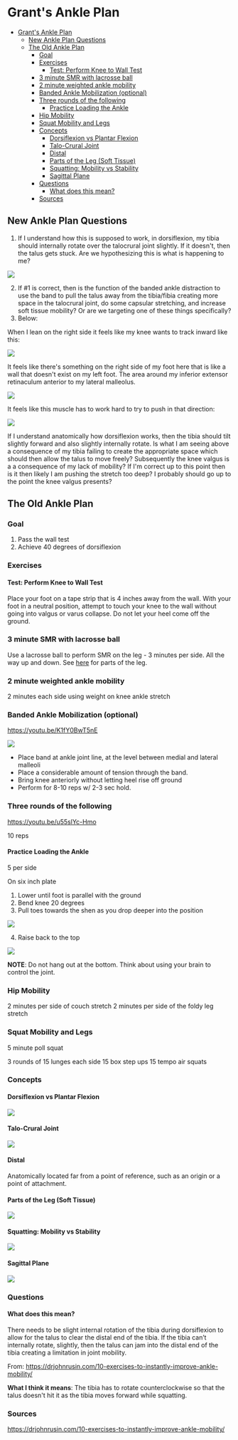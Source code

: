 # Grant's Ankle Plan

- [Grant's Ankle Plan](#grants-ankle-plan)
  - [New Ankle Plan Questions](#new-ankle-plan-questions)
  - [The Old Ankle Plan](#the-old-ankle-plan)
    - [Goal](#goal)
    - [Exercises](#exercises)
      - [Test: Perform Knee to Wall Test](#test-perform-knee-to-wall-test)
    - [3 minute SMR with lacrosse ball](#3-minute-smr-with-lacrosse-ball)
    - [2 minute weighted ankle mobility](#2-minute-weighted-ankle-mobility)
    - [Banded Ankle Mobilization (optional)](#banded-ankle-mobilization-optional)
    - [Three rounds of the following](#three-rounds-of-the-following)
      - [Practice Loading the Ankle](#practice-loading-the-ankle)
    - [Hip Mobility](#hip-mobility)
    - [Squat Mobility and Legs](#squat-mobility-and-legs)
    - [Concepts](#concepts)
      - [Dorsiflexion vs Plantar Flexion](#dorsiflexion-vs-plantar-flexion)
      - [Talo-Crural Joint](#talo-crural-joint)
      - [Distal](#distal)
      - [Parts of the Leg (Soft Tissue)](#parts-of-the-leg-soft-tissue)
      - [Squatting: Mobility vs Stability](#squatting-mobility-vs-stability)
      - [Sagittal Plane](#sagittal-plane)
    - [Questions](#questions)
      - [What does this mean?](#what-does-this-mean)
    - [Sources](#sources)

## New Ankle Plan Questions

1. If I understand how this is supposed to work, in dorsiflexion, my tibia should internally rotate over the talocrural joint slightly. If it doesn't, then the talus gets stuck. Are we hypothesizing this is what is happening to me?

![](images/2022-04-01-18-01-51.png)

2. If #1 is correct, then is the function of the banded ankle distraction to use the band to pull the talus away from the tibia/fibia creating more space in the talocrural joint, do some capsular stretching, and increase soft tissue mobility? Or are we targeting one of these things specifically?
3. Below:

When I lean on the right side it feels like my knee wants to track inward like this:

![](images/2023-08-01-23-21-05.png)

It feels like there's something on the right side of my foot here that is like a wall that doesn't exist on my left foot. The area around my inferior extensor retinaculum anterior to my lateral malleolus.

![](images/2023-08-01-23-26-12.png)

It feels like this muscle has to work hard to try to push in that direction:

![](images/2023-08-01-23-27-11.png)

If I understand anatomically how dorsiflexion works, then the tibia should tilt slightly forward and also slightly internally rotate. Is what I am seeing above a consequence of my tibia failing to create the appropriate space which should then allow the talus to move freely? Subsequently the knee valgus is a a consequence of my lack of mobility? If I'm correct up to this point then is it then likely I am pushing the stretch too deep? I probably should go up to the point the knee valgus presents?

## The Old Ankle Plan

### Goal

1. Pass the wall test
2. Achieve 40 degrees of dorsiflexion

### Exercises

#### Test: Perform Knee to Wall Test

Place your foot on a tape strip that is 4 inches away from the wall.  With your foot in a neutral position, attempt to touch your knee to the wall without going into valgus or varus collapse. Do not let your heel come off the ground.

### 3 minute SMR with lacrosse ball

Use a lacrosse ball to perform SMR on the leg - 3 minutes per side. All the way up and down. See [here](#parts-of-the-leg-soft-tissue) for parts of the leg.

### 2 minute weighted ankle mobility

2 minutes each side using weight on knee ankle stretch

### Banded Ankle Mobilization (optional)

https://youtu.be/K1fY0BwT5nE

![](images/2022-04-01-18-52-25.png)

- Place band at ankle joint line, at the level between medial and lateral malleoli
- Place a considerable amount of tension through the band.
- Bring knee anteriorly without letting heel rise off ground
- Perform for 8-10 reps w/ 2-3 sec hold.

### Three rounds of the following

https://youtu.be/u55slYc-Hmo

10 reps

#### Practice Loading the Ankle

5 per side

On six inch plate

1. Lower until foot is parallel with the ground
2. Bend knee 20 degrees
3. Pull toes towards the shen as you drop deeper into the position

![](images/2022-04-01-18-14-14.png)

4. Raise back to the top

![](images/2022-04-01-18-14-52.png)


**NOTE**: Do not hang out at the bottom. Think about using your brain to control the joint.

### Hip Mobility

2 minutes per side of couch stretch
2 minutes per side of the foldy leg stretch

### Squat Mobility and Legs

5 minute poll squat

3 rounds of
15 lunges each side
15 box step ups
15 tempo air squats

### Concepts

#### Dorsiflexion vs Plantar Flexion

![](images/2022-04-01-18-00-42.png)

#### Talo-Crural Joint

![](images/2022-04-01-18-01-51.png)

#### Distal

Anatomically located far from a point of reference, such as an origin or a point of attachment.

#### Parts of the Leg (Soft Tissue)

![](images/2022-04-01-18-08-18.png)

#### Squatting: Mobility vs Stability

![](images/2022-04-01-18-20-00.png)

#### Sagittal Plane

![](images/2022-04-01-18-21-49.png)

### Questions

#### What does this mean?

There needs to be slight internal rotation of the tibia during dorsiflexion to allow for the talus to clear the distal end of the tibia.  If the tibia can’t internally rotate, slightly, then the talus can jam into the distal end of the tibia creating a limitation in joint mobility.

From: https://drjohnrusin.com/10-exercises-to-instantly-improve-ankle-mobility/

**What I think it means**: The tibia has to rotate counterclockwise so that the talus doesn't hit it as the tibia moves forward while squatting.

### Sources

https://drjohnrusin.com/10-exercises-to-instantly-improve-ankle-mobility/


